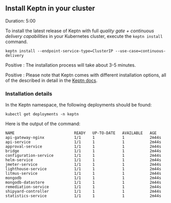 
## Install Keptn in your cluster
Duration: 5:00

To install the latest release of Keptn with full _quality gate + continuous delivery capabilities_ in your Kubernetes cluster, execute the `keptn install` command.

<!-- bash 
echo "{}" > creds.json
 
keptn install --endpoint-service-type=ClusterIP --use-case=continuous-delivery -c ./creds.json
-->

```
keptn install --endpoint-service-type=ClusterIP --use-case=continuous-delivery
```

<!-- bash verify_test_step $? "keptn install failed" -->

Positive
: The installation process will take about 3-5 minutes.

Positive
: Please note that Keptn comes with different installation options, all of the described in detail in the [Keptn docs](https://keptn.sh/docs/0.8.x/operate/install/).

### Installation details 

In the Keptn namespace, the following deployments should be found:

<!-- command -->
```
kubectl get deployments -n keptn
```

Here is the output of the command:

```
NAME                          READY   UP-TO-DATE   AVAILABLE   AGE
api-gateway-nginx             1/1     1            1           2m44s
api-service                   1/1     1            1           2m44s
approval-service              1/1     1            1           2m44s
bridge                        1/1     1            1           2m44s
configuration-service         1/1     1            1           2m44s
helm-service                  1/1     1            1           2m44s
jmeter-service                1/1     1            1           2m44s
lighthouse-service            1/1     1            1           2m44s
litmus-service                1/1     1            1           2m44s
mongodb                       1/1     1            1           2m44s
mongodb-datastore             1/1     1            1           2m44s
remediation-service           1/1     1            1           2m44s
shipyard-controller           1/1     1            1           2m44s
statistics-service            1/1     1            1           2m44s
```




